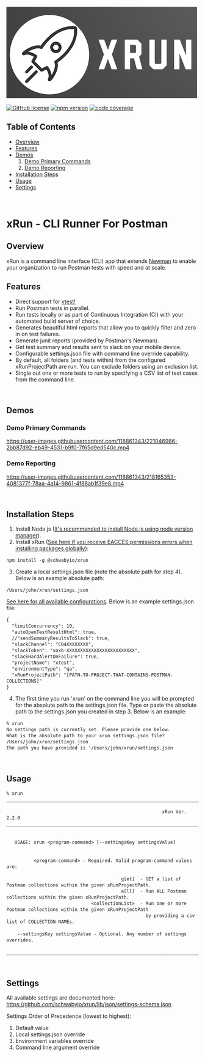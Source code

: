 ![xRun Image](./resources/images/xrun-logo-500.png)
<!-- ![Postman Image](https://assets.getpostman.com/common-share/postman-logo-horizontal-320x132.png) -->
[![GitHub license](https://img.shields.io/badge/license-MIT-blue.svg)](https://github.com/schwabyio/xrun/blob/main/LICENSE) [![npm version](https://img.shields.io/npm/v/@schwabyio%252Fxrun)](https://www.npmjs.com/package/@schwabyio/xrun) [![code coverage](https://img.shields.io/badge/Code%20Coverage-80.32%25-green)](https://img.shields.io)

## Table of Contents
- [Overview](#overview)
- [Features](#features)
- [Demos](#demos)
  1. [Demo Primary Commands](#demo-primary-commands)
  2. [Demo Reporting](#demo-reporting)
- [Installation Steps](#installation-steps)
- [Usage](#usage)
- [Settings](#settings)


<br>

# xRun - CLI Runner For Postman

## Overview
xRun is a command line interface (CLI) app that extends [Newman](https://github.com/postmanlabs/newman) to enable your organization to run Postman tests with speed and at scale.

## Features
* Direct support for [xtest!](https://github.com/schwabyio/xtest)
* Run Postman tests in parallel.
* Run tests locally or as part of Continuous Integration (CI) with your automated build server of choice.
* Generates beautiful html reports that allow you to quickly filter and zero in on test failures.
* Generate junit reports (provided by Postman's Newman).
* Get test summary and results sent to slack on your mobile device.
* Configurable settings.json file with command line override capability.
* By default, all folders (and tests within) from the configured xRunProjectPath are run. You can exclude folders using an exclusion list.
* Single out one or more tests to run by specifying a CSV list of test cases from the command line.

<br>


## Demos

### Demo Primary Commands



https://user-images.githubusercontent.com/118861343/221046986-2bb87d92-eb49-4531-b9f0-7f65d9ed540c.mp4




### Demo Reporting



https://user-images.githubusercontent.com/118861343/218165353-4081377f-78aa-4a14-9861-4f88ab1f39e8.mp4




<br>

## Installation Steps
1. Install Node.js ([It's recommended to install Node.js using node version manager](https://github.com/nvm-sh/nvm)).
2. Install xRun ([See here if you receive EACCES permissions errors when installing packages globally](https://docs.npmjs.com/resolving-eacces-permissions-errors-when-installing-packages-globally)):
```console
npm install -g @schwabyio/xrun
```
3. Create a local settings.json file (note the absolute path for step 4). Below is an example absolute path:
```console
/Users/john/xrun/settings.json
```
[See here for all available configurations](lib/json/settings-schema.json). Below is an example settings.json file:
```console
{
  "limitConcurrency": 10,
  "autoOpenTestResultHtml": true,
  //"sendSummaryResultsToSlack": true,
  "slackChannel": "C04XXXXXXXX",
  "slackToken": "xoxb-XXXXXXXXXXXXXXXXXXXXXXXXX",
  "slackHardAlertOnFailure": true,
  "projectName": "xtest",
  "environmentType": "qa",
  "xRunProjectPath": "[PATH-TO-PROJECT-THAT-CONTAINS-POSTMAN-COLLECTIONS]"
}
```
4. The first time you run 'xrun' on the command line you will be prompted for the absolute path to the settings.json file. Type or paste the absolute path to the settings.json you created in step 3. Below is an example:
```console
% xrun
No settings path is currently set. Please provide one below.
What is the absolute path to your xrun settings.json file? /Users/john/xrun/settings.json
The path you have provided is '/Users/john/xrun/settings.json
```
<br>


## Usage
```console
% xrun
__________________________________________________________________________________________________________________________________
                                                                                                                                  
                                                         xRun Ver. 2.2.0
__________________________________________________________________________________________________________________________________


   USAGE: xrun <program-command> [--settingsKey settingsValue]


          <program-command> - Required. Valid program-command values are:

                                          g[et]  - GET a list of Postman collections within the given xRunProjectPath.
                                          a[ll]  - Run ALL Postman collections within the given xRunProjectPath.
                               <collectionList>  - Run one or more Postman collections within the given xRunProjectPath
                                                   by providing a csv list of COLLECTION NAMEs.

    --settingsKey settingsValue - Optional. Any number of settings overrides.

__________________________________________________________________________________________________________________________________
```

<br>

## Settings
All available settings are documented here:
https://github.com/schwabyio/xrun/lib/json/settings-schema.json

Settings Order of Precedence (lowest to highest):
1. Default value
2. Local settings.json override
3. Environment variables override
4. Command line argument override
